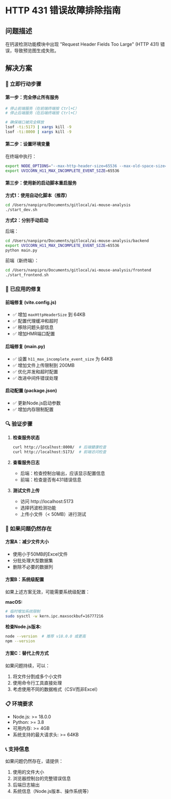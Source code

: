 # HTTP 431 错误故障排除指南

## 问题描述
在钙波检测功能模块中出现 "Request Header Fields Too Large" (HTTP 431) 错误，导致预览图生成失败。

## 解决方案

### 🚨 立即行动步骤

#### 第一步：完全停止所有服务
```bash
# 停止前端服务（在前端终端按 Ctrl+C）
# 停止后端服务（在后端终端按 Ctrl+C）

# 确保端口被完全释放
lsof -ti:5173 | xargs kill -9
lsof -ti:8000 | xargs kill -9
```

#### 第二步：设置环境变量
在终端中执行：
```bash
export NODE_OPTIONS="--max-http-header-size=65536 --max-old-space-size=4096"
export UVICORN_H11_MAX_INCOMPLETE_EVENT_SIZE=65536
```

#### 第三步：使用新的启动脚本重启服务

**方式1：使用自动化脚本（推荐）**
```bash
cd /Users/nanpipro/Documents/gitlocal/ai-mouse-analysis
./start_dev.sh
```

**方式2：分别手动启动**

后端：
```bash
cd /Users/nanpipro/Documents/gitlocal/ai-mouse-analysis/backend
export UVICORN_H11_MAX_INCOMPLETE_EVENT_SIZE=65536
python main.py
```

前端（新终端）：
```bash
cd /Users/nanpipro/Documents/gitlocal/ai-mouse-analysis/frontend
./start_frontend.sh
```

### 🔧 已应用的修复

#### 前端修复 (vite.config.js)
- ✅ 增加 `maxHttpHeaderSize` 到 64KB
- ✅ 配置代理缓冲和超时
- ✅ 移除问题头部信息
- ✅ 增加HMR端口配置

#### 后端修复 (main.py)
- ✅ 设置 `h11_max_incomplete_event_size` 为 64KB
- ✅ 增加文件上传限制到 200MB
- ✅ 优化并发和超时配置
- ✅ 改进中间件错误处理

#### 启动配置 (package.json)
- ✅ 更新Node.js启动参数
- ✅ 增加内存限制配置

### 🔍 验证步骤

1. **检查服务状态**
   ```bash
   curl http://localhost:8000/  # 后端健康检查
   curl http://localhost:5173/  # 前端访问检查
   ```

2. **查看服务日志**
   - 后端：检查控制台输出，应该显示配置信息
   - 前端：检查是否有431错误信息

3. **测试文件上传**
   - 访问 http://localhost:5173
   - 选择钙波检测功能
   - 上传小文件（< 50MB）进行测试

### 🚨 如果问题仍然存在

#### 方案A：减少文件大小
- 使用小于50MB的Excel文件
- 分批处理大型数据集
- 删除不必要的数据列

#### 方案B：系统级配置
如果上述方案无效，可能需要系统级配置：

**macOS:**
```bash
# 临时增加系统限制
sudo sysctl -w kern.ipc.maxsockbuf=16777216
```

**检查Node.js版本:**
```bash
node --version  # 推荐 v18.0.0 或更高
npm --version
```

#### 方案C：替代上传方式
如果问题持续，可以：
1. 将文件分割成多个小文件
2. 使用命令行工具直接处理
3. 考虑使用不同的数据格式（CSV而非Excel）

### 📋 环境要求
- Node.js: >= 18.0.0
- Python: >= 3.8
- 可用内存: >= 4GB
- 系统支持的最大请求头: >= 64KB

### 📞 支持信息
如果问题仍然存在，请提供：
1. 使用的文件大小
2. 浏览器控制台的完整错误信息
3. 后端日志输出
4. 系统信息（Node.js版本、操作系统等）
